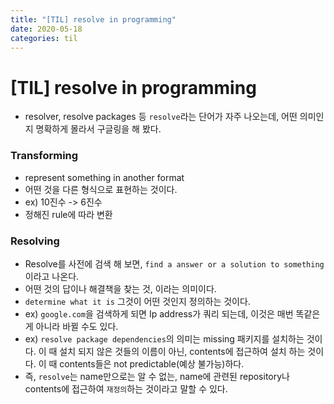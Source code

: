 ```yaml
---
title: "[TIL] resolve in programming"
date: 2020-05-18
categories: til
---
```


# [TIL] resolve in programming
- resolver, resolve packages 등 `resolve`라는 단어가 자주 나오는데, 어떤 의미인지 명확하게 몰라서 구글링을 해 봤다.

### Transforming
- represent something in another format
- 어떤 것을 다른 형식으로 표현하는 것이다.
- ex) 10진수 -> 6진수
- 정해진 rule에 따라 변환

### Resolving
- Resolve를 사전에 검색 해 보면, `find a answer or a solution to something`이라고 나온다.
- 어떤 것의 답이나 해결책을 찾는 것, 이라는 의미이다.
- `determine what it is` 그것이 어떤 것인지 정의하는 것이다.
- ex) `google.com`을 검색하게 되면 Ip address가 쿼리 되는데, 이것은 매번 똑같은 게 아니라 바뀔 수도 있다.
- ex) `resolve package dependencies`의 의미는 missing 패키지를 설치하는 것이다. 이 때 설치 되지 않은 것들의 이름이 아닌, contents에 접근하여 설치 하는 것이다. 이 때 contents들은 not predictable(예상 불가능)하다.
- 즉, `resolve`는 name만으로는 알 수 없는, name에 관련된 repository나 contents에 접근하여 `재정의`하는 것이라고 말할 수 있다.